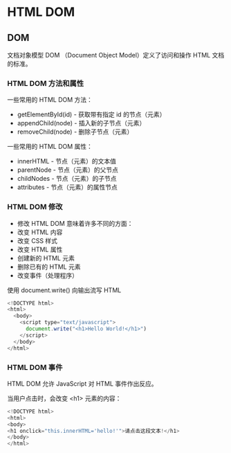 # HTML DOM

## DOM

文档对象模型 DOM （Document Object Model）定义了访问和操作 HTML 文档的标准。

### HTML DOM 方法和属性

一些常用的 HTML DOM 方法：

- getElementById(id) - 获取带有指定 id 的节点（元素）
- appendChild(node) - 插入新的子节点（元素）
- removeChild(node) - 删除子节点（元素）

一些常用的 HTML DOM 属性：

- innerHTML - 节点（元素）的文本值
- parentNode - 节点（元素）的父节点
- childNodes - 节点（元素）的子节点
- attributes - 节点（元素）的属性节点

### HTML DOM 修改

- 修改 HTML DOM 意味着许多不同的方面：
- 改变 HTML 内容
- 改变 CSS 样式
- 改变 HTML 属性
- 创建新的 HTML 元素
- 删除已有的 HTML 元素
- 改变事件（处理程序）

使用 document.write() 向输出流写 HTML

```js
<!DOCTYPE html>
<html>
  <body>
    <script type="text/javascript">
      document.write("<h1>Hello World!</h1>")
    </script>
  </body>
</html>
```

### HTML DOM 事件

HTML DOM 允许 JavaScript 对 HTML 事件作出反应。

当用户点击时，会改变 \<h1> 元素的内容：

```js
<!DOCTYPE html>
<html>
<body>
<h1 onclick="this.innerHTML='hello!'">请点击这段文本!</h1>
</body>
</html>
```
